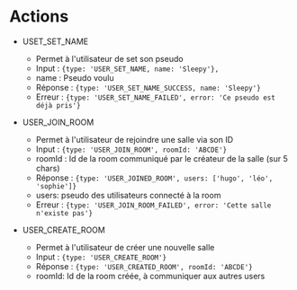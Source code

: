 # Actions

- USET_SET_NAME
  - Permet à l'utilisateur de set son pseudo
  - Input : `{type: 'USER_SET_NAME, name: 'Sleepy'},`
  - name : Pseudo voulu
  - Réponse : `{type: 'USER_SET_NAME_SUCCESS, name: 'Sleepy'}`
  - Erreur : `{type: 'USER_SET_NAME_FAILED', error: 'Ce pseudo est déjà pris'}`

- USER_JOIN_ROOM
  - Permet à l'utilisateur de rejoindre une salle via son ID
  - Input : `{type: 'USER_JOIN_ROOM', roomId: 'ABCDE'}`
  - roomId : Id de la room communiqué par le créateur de la salle (sur 5 chars)
  - Réponse : `{type: 'USER_JOINED_ROOM', users: ['hugo', 'léo', 'sophie']}`
  - users: pseudo des utilisateurs connecté à la room
  - Erreur : `{type: 'USER_JOIN_ROOM_FAILED', error: 'Cette salle n'existe pas'}`

- USER_CREATE_ROOM
  - Permet à l'utilisateur de créer une nouvelle salle
  - Input : `{type: 'USER_CREATE_ROOM'}`
  - Réponse : `{type: 'USER_CREATED_ROOM', roomId: 'ABCDE'}`
  - roomId: Id de la room créée, à communiquer aux autres users
